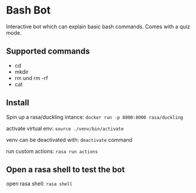 # Bash Bot

Interactive bot which can explain basic bash commands.
Comes with a quiz mode.


## Supported commands
- cd
- mkdir
- rm <filename> und rm -rf <directory>
- cat

## Install
Spin up a rasa/duckling intance:
```docker run -p 8000:8000 rasa/duckling```

activate virtual env:
```source ./venv/bin/activate```

venv can be deactivated with: ```deactivate``` command

run custom actions:
```rasa run actions```


## Open a rasa shell to test the bot

open rasa shell:
```rasa shell```
